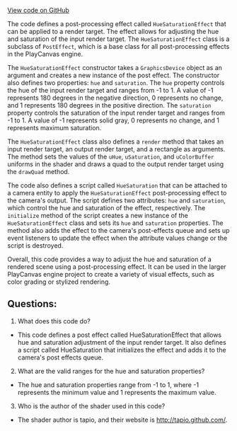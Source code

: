 [View code on GitHub](https://github.com/playcanvas/engine/scripts/posteffects/posteffect-huesaturation.js)

The code defines a post-processing effect called `HueSaturationEffect` that can be applied to a render target. The effect allows for adjusting the hue and saturation of the input render target. The `HueSaturationEffect` class is a subclass of `PostEffect`, which is a base class for all post-processing effects in the PlayCanvas engine.

The `HueSaturationEffect` constructor takes a `GraphicsDevice` object as an argument and creates a new instance of the post effect. The constructor also defines two properties: `hue` and `saturation`. The `hue` property controls the hue of the input render target and ranges from -1 to 1. A value of -1 represents 180 degrees in the negative direction, 0 represents no change, and 1 represents 180 degrees in the positive direction. The `saturation` property controls the saturation of the input render target and ranges from -1 to 1. A value of -1 represents solid gray, 0 represents no change, and 1 represents maximum saturation.

The `HueSaturationEffect` class also defines a `render` method that takes an input render target, an output render target, and a rectangle as arguments. The method sets the values of the `uHue`, `uSaturation`, and `uColorBuffer` uniforms in the shader and draws a quad to the output render target using the `drawQuad` method.

The code also defines a script called `HueSaturation` that can be attached to a camera entity to apply the `HueSaturationEffect` post-processing effect to the camera's output. The script defines two attributes: `hue` and `saturation`, which control the hue and saturation of the effect, respectively. The `initialize` method of the script creates a new instance of the `HueSaturationEffect` class and sets its `hue` and `saturation` properties. The method also adds the effect to the camera's post-effects queue and sets up event listeners to update the effect when the attribute values change or the script is destroyed.

Overall, this code provides a way to adjust the hue and saturation of a rendered scene using a post-processing effect. It can be used in the larger PlayCanvas engine project to create a variety of visual effects, such as color grading or stylized rendering.
## Questions: 
 1. What does this code do?
- This code defines a post effect called HueSaturationEffect that allows hue and saturation adjustment of the input render target. It also defines a script called HueSaturation that initializes the effect and adds it to the camera's post effects queue.

2. What are the valid ranges for the hue and saturation properties?
- The hue and saturation properties range from -1 to 1, where -1 represents the minimum value and 1 represents the maximum value.

3. Who is the author of the shader used in this code?
- The shader author is tapio, and their website is http://tapio.github.com/.